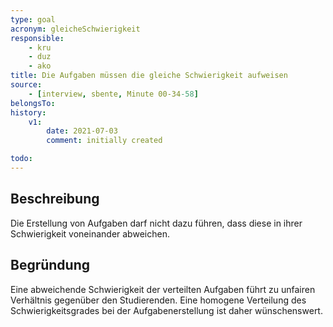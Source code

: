 ```yaml
---
type: goal
acronym: gleicheSchwierigkeit
responsible: 
    - kru
    - duz
    - ako
title: Die Aufgaben müssen die gleiche Schwierigkeit aufweisen
source:
    - [interview, sbente, Minute 00-34-58]
belongsTo:
history:
    v1:
        date: 2021-07-03
        comment: initially created

todo: 
---
```


## Beschreibung

Die Erstellung von Aufgaben darf nicht dazu führen, dass diese in ihrer Schwierigkeit voneinander abweichen.

## Begründung

Eine abweichende Schwierigkeit der verteilten Aufgaben führt zu unfairen Verhältnis gegenüber den Studierenden. Eine homogene Verteilung des Schwierigkeitsgrades bei der Aufgabenerstellung ist daher wünschenswert.
